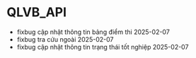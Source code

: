 # QLVB_API
- fixbug cập nhật thông tin bảng điểm thi 2025-02-07
- fixbug tra cứu ngoài 2025-02-07
- fixbug cập nhật thông tin trạng thái tốt nghiệp 2025-02-07
